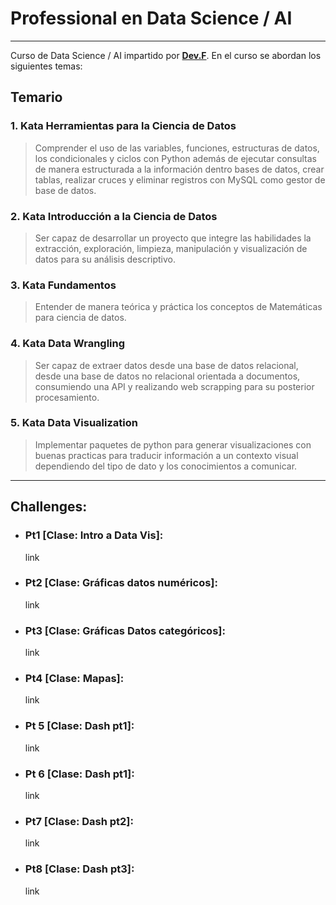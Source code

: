 # Professional en Data Science / AI
---   
Curso de Data Science / AI impartido por [**Dev.F**](https://devf.la/master/data/pu).
En el curso se abordan los siguientes temas:
## Temario
### 1. Kata Herramientas para la Ciencia de Datos

> Comprender el uso de las variables, funciones, estructuras de datos, los condicionales y ciclos con Python además de ejecutar consultas de manera estructurada a la información dentro bases de datos, crear tablas, realizar cruces y eliminar registros con MySQL como gestor de base de datos.

### 2. Kata Introducción a la Ciencia de Datos
> Ser capaz de desarrollar un proyecto que integre las habilidades la extracción, exploración, limpieza, manipulación y visualización de datos para su análisis descriptivo.

### 3. Kata Fundamentos
> Entender de manera teórica y práctica los conceptos de Matemáticas para ciencia de datos.

### 4. Kata Data Wrangling

> Ser capaz de extraer datos desde una base de datos relacional, desde una base de datos no relacional orientada a documentos, consumiendo una API y realizando web scrapping para su posterior procesamiento.

### 5. Kata Data Visualization

> Implementar paquetes de python para generar visualizaciones con buenas practicas para traducir información a un contexto visual dependiendo del tipo de dato y los conocimientos a comunicar.

---
## Challenges:
- ### Pt1 [Clase: Intro a Data Vis]:
  link
- ### Pt2 [Clase: Gráficas datos numéricos]: 
  link
- ### Pt3 [Clase: Gráficas Datos categóricos]: 
  link
- ### Pt4 [Clase: Mapas]: 
  link
- ### Pt 5 [Clase: Dash pt1]:
  link
- ### Pt 6 [Clase: Dash pt1]:
  link
- ### Pt7 [Clase: Dash pt2]:
  link
- ### Pt8 [Clase: Dash pt3]:
  link